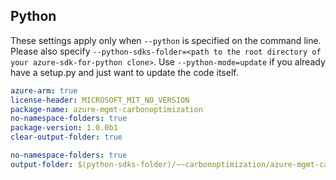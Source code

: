 ## Python

These settings apply only when `--python` is specified on the command line.
Please also specify `--python-sdks-folder=<path to the root directory of your azure-sdk-for-python clone>`.
Use `--python-mode=update` if you already have a setup.py and just want to update the code itself.

``` yaml $(python)
azure-arm: true
license-header: MICROSOFT_MIT_NO_VERSION
package-name: azure-mgmt-carbonoptimization
no-namespace-folders: true
package-version: 1.0.0b1
clear-output-folder: true
```

``` yaml $(python-mode)
no-namespace-folders: true
output-folder: $(python-sdks-folder)/~~carbonoptimization/azure-mgmt-carbonoptimization/azure/mgmt/carbon
```